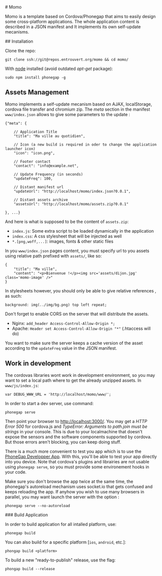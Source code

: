 # Momo

Momo is a template based on Cordova/Phonegap that aims to easily design some
cross-platform applications. The whole application content is described in a
JSON manifest and It implements its own self-update mecanisms.

## Installation

Clone the repo:

    git clone ssh://git@repos.entrouvert.org/momo && cd momo/

With [node](http://nodejs.org/) installed (avoid outdated *apt-get* package):

    sudo npm install phonegap -g

## Assets Management

Momo implements a self-update mecanism based on AJAX, localStorage, cordova
file transfer and chromium zip. The *meta* section in the manifest
`www/index.json` allows to give some parameters to the update :

    {"meta": {

        // Application Title
        "title": "Ma ville au quotidien",

        // Icon (a new build is required in oder to change the application launcher icon)
        "icon": "icon.png",

        // Footer contact
        "contact": "info@example.net",

        // Update Frequency (in seconds)
        "updateFreq": 100,                                    

        // Distant manifest url
        "updateUrl": "http://localhost/momo/index.json?0.0.1",

        // Distant assets archive
        "assetsUrl": "http://localhost/momo/assets.zip?0.0.1"

    }, ...}

And here is what is supposed to be the content of `assets.zip`:

- `index.js`: Some extra script to be loaded dynamically in the application
- `index.css`: A css stylesheet that will be injected as well
- `*.[png,woff,...]`: images, fonts & other static files

In you `www/index.json` pages content, you must specify url to you assets using
relative path prefixed with `assets/`, like so:

    {
        "title": "Ma ville",
        "content": "<p>Bienvenue !</p><img src='assets/dijon.jpg' class='momo-image' />"
    }

In stylesheets however, you should only be able to give relative references , as
such:

    background: img(../img/bg.png) top left repeat;

Don't forget to enable CORS on the server that will distribute the assets.

- Nginx: `add_header Access-Control-Allow-Origin *;`
- Apache: `Header set Access-Control-Allow-Origin "*"` (.htaccess will do)

You want to make sure the server keeps a cache version of the asset according to
the `updateFreq` value in the JSON manifest.

## Work in development

The cordovas libraries wont work in development environment, so you may want to
set a local path where to get the already unzipped assets. In `www/js/index.js`:

    var DEBUG_WWW_URL = 'http://localhost/momo/www/';

In order to start a dev server, use command:

    phonegap serve

Then point your browser to [http://localhost:3000/](http://localhost:3000/). You
may get a *HTTP Error 500* for cordova.js and *TypeError: Arguments to path.join
must be strings* in your console. This is due to your localmachine that doesn't
expose the sensors and the software components supported by cordova. But those
errors aren't blocking, you can keep doing stuff.

There is a much more convenient to test you app which is to use the [PhoneGap
Developper App](http://app.phonegap.com/). With this, you'll be able to test
your app directly into you device. Note that cordova's plugins and librairies
are not usable using `phonegap serve`, so you must provide some environement
hooks in your code.

Make sure you don't browse the app twice at the same time, the phonegap's
autoreload mechanism uses socket.io that gets confused and keeps reloading the
app. If anyhow you wish to use many browsers in parallel, you may want
launch the server with the option :

    phonegap serve --no-autoreload

### Build Application

In order to build application for all intalled platform, use:

    phonegap build

You can also build for a specific platform [`ios`, `android`, etc.]:

    phongap build <platform>

To build a new "ready-to-publish" release, use the flag:
    
    phongap build --release
    
